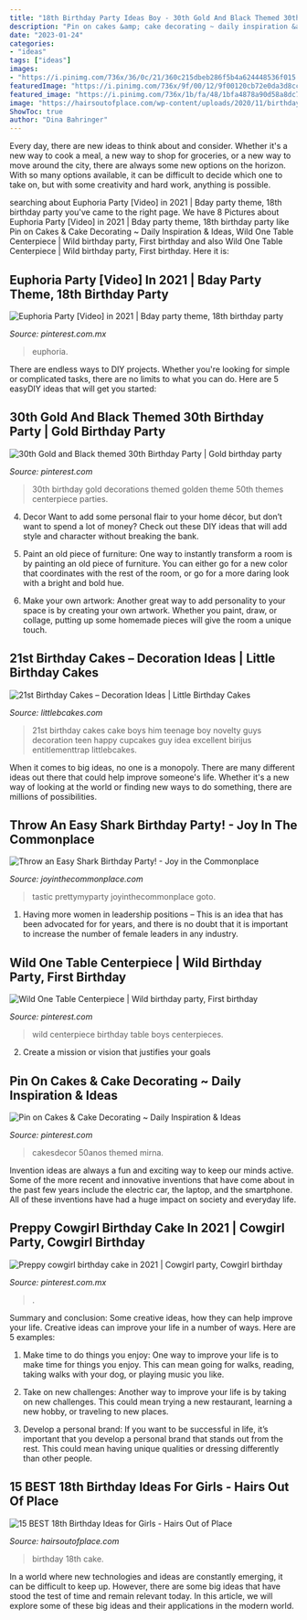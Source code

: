 ```yaml
---
title: "18th Birthday Party Ideas Boy - 30th Gold And Black Themed 30th Birthday Party"
description: "Pin on cakes &amp; cake decorating ~ daily inspiration &amp; ideas"
date: "2023-01-24"
categories:
- "ideas"
tags: ["ideas"]
images:
- "https://i.pinimg.com/736x/36/0c/21/360c215dbeb286f5b4a624448536f015.jpg"
featuredImage: "https://i.pinimg.com/736x/9f/00/12/9f00120cb72e0da3d8cc693cc427ad67.jpg"
featured_image: "https://i.pinimg.com/736x/1b/fa/48/1bfa4878a90d58a8dc7f67b07a645f4f.jpg"
image: "https://hairsoutofplace.com/wp-content/uploads/2020/11/birthday-ideas-for-the-best-18th.jpg"
ShowToc: true
author: "Dina Bahringer"
---
```



Every day, there are new ideas to think about and consider. Whether it's a new way to cook a meal, a new way to shop for groceries, or a new way to move around the city, there are always some new options on the horizon. With so many options available, it can be difficult to decide which one to take on, but with some creativity and hard work, anything is possible.

	

		
searching about Euphoria Party [Video] in 2021 | Bday party theme, 18th birthday party you've came to the right page. We have 8 Pictures about Euphoria Party [Video] in 2021 | Bday party theme, 18th birthday party like Pin on Cakes &amp; Cake Decorating ~ Daily Inspiration &amp; Ideas, Wild One Table Centerpiece | Wild birthday party, First birthday and also Wild One Table Centerpiece | Wild birthday party, First birthday. Here it is:
		
    
## Euphoria Party [Video] In 2021 | Bday Party Theme, 18th Birthday Party

<img loading=lazy src="https://i.pinimg.com/736x/7e/96/f4/7e96f4a747cfe8a0b81379544c30fe9c.jpg" onerror="this.onerror=null;this.src='https://tse1.mm.bing.net/th?id=OIP.l32GLliWfynREQMLasr7HwHaNK&amp;pid=15.1';" alt="Euphoria Party [Video] in 2021 | Bday party theme, 18th birthday party">

_Source: pinterest.com.mx_

>euphoria. 

	

There are endless ways to DIY projects. Whether you're looking for simple or complicated tasks, there are no limits to what you can do. Here are 5 easyDIY ideas that will get you started: 

    
## 30th Gold And Black Themed 30th Birthday Party | Gold Birthday Party

<img loading=lazy src="https://i.pinimg.com/736x/36/0c/21/360c215dbeb286f5b4a624448536f015.jpg" onerror="this.onerror=null;this.src='https://tse4.mm.bing.net/th?id=OIP.BH4GHHBwEYZddIVGM1sEmwHaJ4&amp;pid=15.1';" alt="30th Gold and Black themed 30th Birthday Party | Gold birthday party">

_Source: pinterest.com_

>30th birthday gold decorations themed golden theme 50th themes centerpiece parties. 

	

4. Decor
Want to add some personal flair to your home décor, but don’t want to spend a lot of money? Check out these DIY ideas that will add style and character without breaking the bank.
1. Paint an old piece of furniture: One way to instantly transform a room is by painting an old piece of furniture. You can either go for a new color that coordinates with the rest of the room, or go for a more daring look with a bright and bold hue.

2. Make your own artwork: Another great way to add personality to your space is by creating your own artwork. Whether you paint, draw, or collage, putting up some homemade pieces will give the room a unique touch.


    
## 21st Birthday Cakes – Decoration Ideas | Little Birthday Cakes

<img loading=lazy src="http://www.littlebcakes.com/wp-content/uploads/2014/02/21st-Birthday-Cake-768x1024.jpg" onerror="this.onerror=null;this.src='https://tse4.mm.bing.net/th?id=OIP.dDSNhLNVPcQaiIWfbp_0LwHaJ4&amp;pid=15.1';" alt="21st Birthday Cakes – Decoration Ideas | Little Birthday Cakes">

_Source: littlebcakes.com_

>21st birthday cakes cake boys him teenage boy novelty guys decoration teen happy cupcakes guy idea excellent birijus entitlementtrap littlebcakes. 

	

When it comes to big ideas, no one is a monopoly. There are many different ideas out there that could help improve someone's life. Whether it's a new way of looking at the world or finding new ways to do something, there are millions of possibilities. 

    
## Throw An Easy Shark Birthday Party! - Joy In The Commonplace

<img loading=lazy src="https://www.joyinthecommonplace.com/wp-content/uploads/2020/05/Shark-Party-side-view.jpg" onerror="this.onerror=null;this.src='https://tse2.mm.bing.net/th?id=OIP.oP6nCDK2vRz4ZfQy0jOiegHaLH&amp;pid=15.1';" alt="Throw an Easy Shark Birthday Party! - Joy in the Commonplace">

_Source: joyinthecommonplace.com_

>tastic prettymyparty joyinthecommonplace goto. 

	

1. Having more women in leadership positions – This is an idea that has been advocated for for years, and there is no doubt that it is important to increase the number of female leaders in any industry.

    
## Wild One Table Centerpiece | Wild Birthday Party, First Birthday

<img loading=lazy src="https://i.pinimg.com/736x/9f/00/12/9f00120cb72e0da3d8cc693cc427ad67.jpg" onerror="this.onerror=null;this.src='https://tse1.mm.bing.net/th?id=OIP._UOMSyLaoVw_9Eco2yHetQHaJ4&amp;pid=15.1';" alt="Wild One Table Centerpiece | Wild birthday party, First birthday">

_Source: pinterest.com_

>wild centerpiece birthday table boys centerpieces. 

	

2. Create a mission or vision that justifies your goals

    
## Pin On Cakes &amp; Cake Decorating ~ Daily Inspiration &amp; Ideas

<img loading=lazy src="https://i.pinimg.com/736x/1b/fa/48/1bfa4878a90d58a8dc7f67b07a645f4f.jpg" onerror="this.onerror=null;this.src='https://tse1.mm.bing.net/th?id=OIP.m28O6hJstOtjW23-xXR4CwHaJ3&amp;pid=15.1';" alt="Pin on Cakes &amp; Cake Decorating ~ Daily Inspiration &amp; Ideas">

_Source: pinterest.com_

>cakesdecor 50anos themed mirna. 

	

Invention ideas are always a fun and exciting way to keep our minds active. Some of the more recent and innovative inventions that have come about in the past few years include the electric car, the laptop, and the smartphone. All of these inventions have had a huge impact on society and everyday life.

    
## Preppy Cowgirl Birthday Cake In 2021 | Cowgirl Party, Cowgirl Birthday

<img loading=lazy src="https://i.pinimg.com/736x/16/62/f6/1662f6c1729661a3125b5597493240f0.jpg" onerror="this.onerror=null;this.src='https://tse4.mm.bing.net/th?id=OIP.aoZBJlDKWy3fpO-Os_UIfwHaJ3&amp;pid=15.1';" alt="Preppy cowgirl birthday cake in 2021 | Cowgirl party, Cowgirl birthday">

_Source: pinterest.com.mx_

>. 

	

Summary and conclusion: Some creative ideas, how they can help improve your life.
Creative ideas can improve your life in a number of ways. Here are 5 examples:
1. Make time to do things you enjoy: One way to improve your life is to make time for things you enjoy. This can mean going for walks, reading, taking walks with your dog, or playing music you like.

2. Take on new challenges: Another way to improve your life is by taking on new challenges. This could mean trying a new restaurant, learning a new hobby, or traveling to new places.

3. Develop a personal brand: If you want to be successful in life, it’s important that you develop a personal brand that stands out from the rest. This could mean having unique qualities or dressing differently than other people.


    
## 15 BEST 18th Birthday Ideas For Girls - Hairs Out Of Place

<img loading=lazy src="https://hairsoutofplace.com/wp-content/uploads/2020/11/birthday-ideas-for-the-best-18th.jpg" onerror="this.onerror=null;this.src='https://tse2.mm.bing.net/th?id=OIP.J42qcAsHv9GbjRxrZiF9mQHaNK&amp;pid=15.1';" alt="15 BEST 18th Birthday Ideas for Girls - Hairs Out of Place">

_Source: hairsoutofplace.com_

>birthday 18th cake. 

	

In a world where new technologies and ideas are constantly emerging, it can be difficult to keep up. However, there are some big ideas that have stood the test of time and remain relevant today. In this article, we will explore some of these big ideas and their applications in the modern world.

